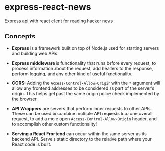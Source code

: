 # express-react-news
Express api with react client for reading hacker news

## Concepts
- **Express** is a framework built on top of Node.js used for starting servers and building web APIs.

- **Express middleware** is functionality that runs before every request, to process information about the request, add headers to the response, perform logging, and any other kind of useful functionality.

- **CORS:** Adding the `Access-Control-Allow-Origin` with the `*` argument will allow any frontend addresses to be considered as part of the server’s origin. This helps get past the same origin policy check implemented by the browser.

- **API Wrappers** are servers that perform inner requests to other APIs. These can be used to combine multiple API requests into one overall request, to add a more open `Access-Control-Allow-Origin` header, and to accomplish other custom functionality!

- **Serving a React Frontend** can occur within the same server as its backend API. Serve a static directory to the relative path where your React code is built.
